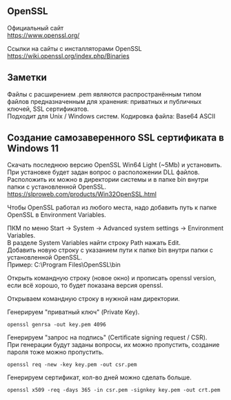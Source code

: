 ## OpenSSL
Официальный сайт  
https://www.openssl.org/  

Ссылки на сайты с инсталляторами OpenSSL  
https://wiki.openssl.org/index.php/Binaries   

## Заметки  
Файлы с расширением .pem являются распространённым типом файлов предназначенным для хранения: приватных и публичных ключей, SSL сертификатов.  
Подходит для Unix / Windows систем. Кодировка файла: Base64 ASCII  

## Cоздание самозаверенного SSL сертификата в Windows 11

Скачать последнюю версию OpenSSL Win64 Light (~5Mb) и установить.  
При установке будет задан вопрос о расположении DLL файлов.  
Расположить их можно в директории системы и в папке bin внутри папки с установленной OpenSSL.  
https://slproweb.com/products/Win32OpenSSL.html  

Чтобы OpenSSL работал из любого места, надо добавить путь к папке OpenSSL в Environment Variables.  
  
ПКМ по меню Start -> System -> Advanced system settings -> Environment Variables.  
В разделе System Variables найти строку Path нажать Edit.  
Добавить новую строку с указанием пути к папке bin внутри папки с установленной OpenSSL.  
Пример: C:\Program Files\OpenSSL\bin  
  
Открыть командную строку (новое окно) и прописать openssl version, если всё хорошо, то будет показана версия openssl.  

Открываем командную строку в нужной нам директории.  

Генерируем "приватный ключ" (Private Key).  
```
openssl genrsa -out key.pem 4096  
```

Генерируем "запрос на подпись" (Certificate signing request / CSR).  
При генерации будут заданы вопросы, их можно пропустить, создание пароля тоже можно пропустить.  
```
openssl req -new -key key.pem -out csr.pem  
```

Генерируем сертификат, кол-во дней можно сделать больше.
```
openssl x509 -req -days 365 -in csr.pem -signkey key.pem -out crt.pem
```
